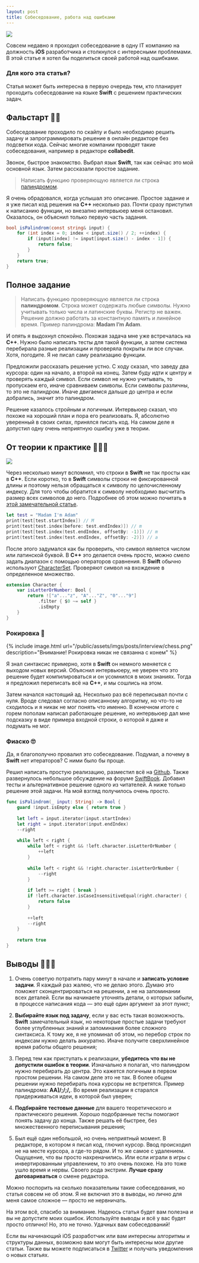 ```yaml
---
layout: post
title: Собеседование, работа над ошибками
---
```


![](/public/assets/imgs/posts/interview/head.png)

Совсем недавно я проходил собеседование в одну IT компанию на должность **iOS** разработчика и столкнулся с интересными проблемами. В этой статье я хотел бы поделиться своей работой над ошибками.

<!--more-->

### Для кого эта статья?

Статья может быть интересна в первую очередь тем, кто планирует проходить собеседование на языке **Swift** с решением практических задач.

## Фальстарт 🏃🏻

Собеседование проходило по скайпу и было необходимо решить задачу и запрограммировать решение в онлайн редакторе без подсветки кода. Сейчас многие компании проводят такие собеседования, например в редакторе **collabedit**.

Звонок, быстрое знакомство. Выбрал язык **Swift**, так как сейчас это мой основной язык. Затем рассказали простое задание.
> Написать функцию проверяющую является ли строка [палиндромом](https://ru.wikipedia.org/wiki/Палиндром).

Я очень обрадовался, когда услышал это описание. Простое задание и я уже писал код решения на **С++** несколько раз. Почти сразу приступил к написанию функции, но внезапно интервьюер меня остановил. Оказалось, он объяснил только первую часть задания.

```c#
bool isPalindrom(const string& input) {
    for (int index = 0; index < input.size() / 2; ++index) {
        if (input[index] != input[input.size() - index - 1]) {
            return false;
        }
    }
    return true;
}
```

## Полное задание

> Написать функцию проверяющую является ли строка **палиндромом**. Строка может содержать любые символы. Нужно учитывать только числа и латинские буквы. Регистр не важен. Решение должно работать за константную память и линейное время. Пример палиндрома: **Madam I’m Adam**.

И опять я выдохнул спокойно. Похожая задача мне уже встречалась на **С++**. Нужно было написать тесты для такой функции, а затем система перебирала разные реализации и проверяла покрыты ли все случаи. Хотя, погодите. Я не писал саму реализацию функции.

Предложили рассказать решение устно. С ходу сказал, что заведу два курсора: один на начало, а второй на конец. Затем буду идти к центру и проверять каждый символ. Если символ не нужно учитывать, то пропускаем его, иначе сравниваем символы. Если символы различны, то это не палиндром. Иначе двигаемся дальше до центра и если добрались, значит это палиндром.

Решение казалось стройным и логичным. Интервьюер сказал, что похоже на хороший план и пора его реализовать. Я, абсолютно уверенный в своих силах, принялся писать код. На самом деле я допустил одну очень неприятную ошибку уже в теории.

## От теории к практике 👨🏻‍💻

![](/public/assets/imgs/posts/interview/coding.png)

Через несколько минут вспомнил, что строки в **Swift** не так просты как в **С++**. Если коротко, то в **Swift** символы строки не фиксированной длины и поэтому нельзя обращаться к символу по целочисленному индексу. Для того чтобы обратится к символу необходимо высчитать размер всех символов до него. Подробнее об этом можно почитать в [этой замечательной статье](https://oleb.net/blog/2017/11/swift-4-strings/).

```swift
let test = "Madam I'm Adam"
print(test[test.startIndex]) // M
print(test[test.index(before: test.endIndex)]) // m
print(test[test.index(test.endIndex, offsetBy: -1)]) // m
print(test[test.index(test.endIndex, offsetBy: -2)]) // a
```

После этого задумался как бы проверить, что символ является числом или латинской буквой. В **C++** это делается очень просто, можно смело задать диапазон с помощью операторов сравнения. В **Swift** обычно используют [CharacterSet](https://developer.apple.com/documentation/foundation/characterset). Проверяют символ на вхождение в определенное множество.

```swift
extension Character {
    var isLetterOrNumber: Bool {
        return !["a"..."z", "A"..."Z", "0"..."9"]
            .filter { $0 ~= self }
            .isEmpty
    }
}
```

### Рокировка 🐴

{% include image.html url="/public/assets/imgs/posts/interview/chess.png" description="Внимание! Рокировка никак не связанна с конем" %}

Я знал синтаксис примерно, хотя в **Swift** он немного меняется с выходом новых версий. Объяснил интервьюеру, не уверен что это решение будет компилироваться и он усомнился в моих знаниях. Тогда я предложил переписать всё на **С++**, и мы сошлись на этом.

Затем начался настоящий ад. Несколько раз всё переписывал почти с нуля. Вроде следовал согласно описанному алгоритму, но что-то не сходилось и я никак не мог понять что именно. В конечном итоге с горем пополам написал работающее решение, но интервьюер дал мне подсказку в виде примера входной строки, о которой я даже и подумать не мог.

### Фиаско 🙄

Да, я благополучно провалил это собеседование. Подумал, а почему в **Swift** нет итераторов? С ними было бы проще.

Решил написать простую реализацию, разместил всё на [Github](https://github.com/artFintch/SwiftStringIterator). Также развернулось небольшое обсуждение на форуме [SwiftBook](https://forum.swiftbook.ru/t/swift-string-iterator-sobesedovanie-rabota-nad-oshibkami/5388). Добавил тесты и альтернативное решение одного из читателей. А ниже только решение этой задачи. На мой взгляд получилось очень просто.

```swift
func isPalindrom(_ input: String) -> Bool {
    guard !input.isEmpty else { return true }
    
    let left = input.iterator(input.startIndex)
    let right = input.iterator(input.endIndex)
    --right
    
    while left < right {
        while left < right && !left.character.isLetterOrNumber {
            ++left
        }
        
        while left < right && !right.character.isLetterOrNumber {
            --right
        }
        
        if left >= right { break }
        if !left.character.isCaseInsensitiveEqual(right.character) {
            return false
        }
        
        ++left
        --right
    }
    
    return true
}
```

## Выводы 💁🏻‍♂️

1. Очень советую потратить пару минут в начале и **записать условие задачи**. Я каждый раз жалею, что не делаю этого. Думаю это поможет сконцентрироваться на решении, а не на запоминании всех деталей. Если вы начинаете уточнять детали, о которых забыли, в процессе написания кода — это ещё один аргумент за этот пункт;

1. **Выбирайте язык под задачу**, если у вас есть такая возможность. **Swift** замечательный язык, но некоторые простые задачи требуют более углубленных знаний и запоминания более сложного синтаксиса. К тому же, я не упоминал об этом, но перебор строк по индексам нужно делать аккуратно. Иначе получите сверхлинейное время работы общего решения;

1. Перед тем как приступать к реализации, **убедитесь что вы не допустили ошибок в теории**. Изначально я полагал, что палиндром нужно перебирать до центра. Это кажется логичным в первом простом решении. На самом деле это не так. В более общем решении нужно перебирать пока курсоры не встретятся. Пример палиндрома: **AA]/;/;/,**. Во время реализации я старался придерживаться идеи, в которой был уверен;

1. **Подбирайте тестовые данные** для вашего теоретического и практического решения. Хорошо подобранные тесты помогают понять задачу до конца. Также решать её быстрее, без множественного переписывания решения;

1. Был ещё один небольшой, но очень неприятный момент. В редакторе, в котором я писал код, глючил курсор. Ввод происходил не на месте курсора, а где-то рядом. И то же самое с удалением. Ощущение, что вы просто нахреначились. Или если играли в игры с инвертированным управлением, то это очень похоже. На это тоже ушло время и нервы. Своего рода экстрим. **Лучше сразу договариваться** о смене редактора.

Можно поспорить на сколько показательны такие собеседования, но статья совсем не об этом. Я не включил это в выводы, но лично для меня самое сложное — просто не нервничать.

На этом всё, спасибо за внимание. Надеюсь статья будет вам полезна и вы не допустите моих ошибок. Используйте выводы и всё у вас будет просто отлично! Но, это не точно. Удачных вам собеседований!

Если вы начинающий iOS разработчик или вам интересны алгоритмы и структуры данных, возможно вам могут быть интересны мои другие статьи. Также вы можете подписаться в [Twitter](https://twitter.com/artfintch) и получать уведомления о новых статьях.
